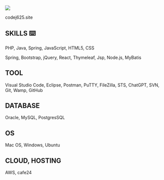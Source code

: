 </br>
<img src="https://capsule-render.vercel.app/api?type=wave&color=auto&height=300&section=header&text=codej625%20&fontSize=90" />

codej625.site


## SKILLS ⌨️

PHP, Java, Spring, JavaScript, HTML5, CSS

Spring, Bootstrap, jQuery, React, Thymeleaf, Jsp, Node.js, MyBatis

## TOOL
Visual Studio Code, Eclipse, Postman, PuTTY, FileZilla, STS, ChatGPT, SVN, Git, Wamp, GitHub

## DATABASE
Oracle, MySQL, PostgresSQL

## OS
Mac OS, Windows, Ubuntu

## CLOUD, HOSTING
AWS, cafe24
